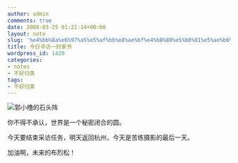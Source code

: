 ```yaml
---
author: admin
comments: true
date: 2008-03-25 01:21:14+00:00
layout: note
slug: '%e4%bb%8a%e6%97%a5%e5%af%bb%e8%ae%bf%e4%b8%80%e5%b0%81%e5%ae%b6%e4%b9%a6'
title: 今日寻访一封家书
wordpress_id: 1420
categories:
- notes
- 不好归类
tags:
- 不好归类
---
```


![郭小橹的石头阵](http://pic.yupoo.com/ctb.my/7074454bc8b9/medium.jpg)

你不得不承认，世界是一个秘密闭合的圆。

今天要结束采访任务，明天返回杭州，今天是苦练摄影的最后一天。

加油啊，未来的布烈松！
